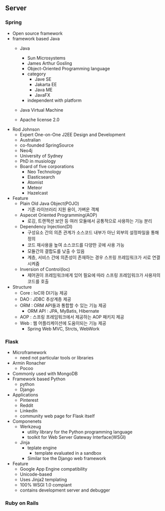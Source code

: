 ## Server
 ### Spring
 - Open source framework
 - framework based Java
   - Java
     - Sun Microsystems
     - James Arthur Gosling
     - Object-Oriented Programming language
     - category
       - Jave SE
       - Jakarta EE
       - Java ME
       - JavaFX
     - independent with platform
   
   - Java Virtual Machine
   - Apache license 2.0
 - Rod Johnson
   - Expert One-on-One J2EE Design and Development
   - Australian
   - co-founded SpringSource
   - Neo4j
   - University of Sydney
   - PhD in musiology
   - Board of five corporations
     - Neo Technology
     - Elasticsearch
     - Atomist
     - Meteor
     - Hazelcast
  - Feature
    - Plain Old Java Object(POJO)
      - 기존 라이브러리 지원 용이, 가벼운 객체
    - Aspecet Oriented Programming(AOP)
      - 로깅, 트랜잭션 보안 등 여러 모듈에서 공통적으로 사용하는 기능 분리
    - Dependency Injection(DI)
      - 구성요소 간의 의존 관계가 소스코드 내부가 아닌 외부의 설정파일을 통해 정의
      - 코드 재사용을 높여 소스코드를 다양한 곳에 사용 가능
      - 모듈간의 결합도를 낮출 수 있음
      - 계층, 서비스 간에 의존성이 존재하는 경우 스프링 프레임워크가 서로 연결시켜줌
    - Inversion of Control(Ioc)
      - 제어권이 프레임워크에게 있어 필요에 따라 스프링 프레임워크가 사용자의 코드를 호출
   - Structure
     - Core : IoC와 DI기능 제공
     - DAO  : JDBC 추상계층 제공
     - ORM  : ORM API들과 통합할 수 있는 기능 제공
       - ORM API : JPA, MyBatis, Hibernate
     - AOP : 스프링 프레임워크에서 제공하는 AOP 패키지 제공
     - Web : 웹 어플리케이션에 도움이되는 기능 제공
       - Spring Web MVC, Strcts, WebWork
### Flask
  - Microframework
    - need not particular tools or libraries
  - Armin Ronacher
    - Pocoo
  - Commonly used with MongoDB
  - Framework based Python
    - python
    - Django
  - Applications
    - Pinterest
    - Reddit
    - LinkedIn
    - community web page for Flask itself
  - Componenets
    - Werkzeug
      - utility library for the Python programming language
      - toolkit for Web Server Gateway Interface(WSGI)
    - Jinja
      - teplate engine
        - template evaluated in a sandbox
      - Similar toe the Django web framework
  - Feature
    - Google App Engine compatibility
    - Unicode-based
    - Uses Jinja2 templating
    - 100% WSGI 1.0 compiant
    - contains development server and debugger
 ### Ruby on Rails
